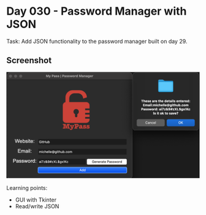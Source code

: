 # Day 030 - Password Manager with JSON

Task: Add JSON functionality to the password manager built on day 29.

## Screenshot
![Screenshot of a password manager](example.png)

Learning points:
- GUI with Tkinter
- Read/write JSON